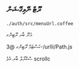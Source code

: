 ## ރޫޓް ނޭވިގޭޝަން

`./auth/src/menuUrl.coffee`

މެނޫ ބާރ ރޫޓިންގ

ކަސްޓަމް ރޫޓިންގ
@3-/urlli/Path.js

ސްކްރޯލް ބާރ އެވެ
scrollc